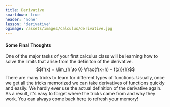 ```yaml
---
title: Derivative
smartdown: true
header: 'none'
lesson: 'derivative'
ogimage: /assets/images/calculus/derivative.jpg
---
```


#### Some Final Thoughts

One of the major tasks of your first calculus class will be learning how to solve the limits that arise from the definiton of the derivative.
$$f'(x) = \lim_{h \to 0} \frac{f(x+h) - f(x)}{h}$$ 
There are many tricks to learn for different types of functions.  Usually, once we get all the tricks memorized we can take derivatives of functions quickly and easily. We hardly ever use the actual definition of the derivative again.   As a result, it's easy to forget where the tricks came from and why they work.  You can always come back here to refresh your memory!

